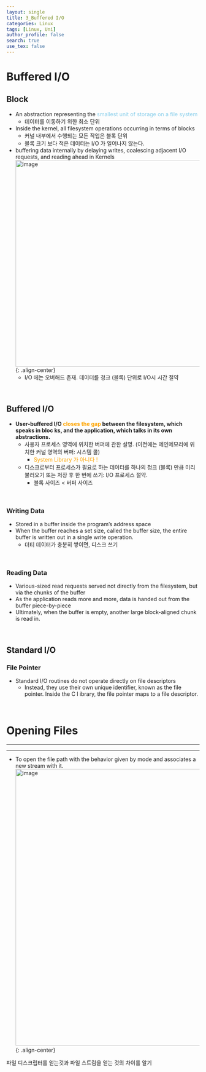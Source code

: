 ```yaml
---
layout: single
title: 3_Buffered I/O
categories: Linux
tags: [Linux, Uni]
author_profile: false
search: true
use_tex: false
---
```


> 


# Buffered I/O

## Block
- An abstraction representing the <span style="color:skyblue">smallest unit of storage on a file system</span>
  - 데이터를 이동하기 위한 최소 단위
- Inside the kernel, all filesystem operations occurring in terms of blocks
  - 커널 내부에서 수행되는 모든 작업은 블록 단위
  - 블록 크기 보다 적은 데이터는 I/O 가 일어나지 않는다.
- buffering data internally by delaying writes, coalescing adjacent I/O requests, and reading ahead in Kernels
  <img width="538" alt="image" src="https://github.com/woo-kyu/woo-kyu.github.io/assets/102133610/f942958a-a0eb-4822-b404-f019148799b8">{: .align-center}
  - I/O 에는 오버해드 존재. 데이터를 청크 (블록) 단위로 I/O시 시간 절약

<br>

## Buffered I/O
- **User-buffered I/O <span style='color:orange'>closes the gap</span> between the filesystem, which speaks in bloc ks, and the application, which talks in its own abstractions.** 
  - 사용자 프로세스 영역에 위치한 버퍼에 관한 설명. (이전에는 메인메모리에 위치한 커널 영역의 버퍼: 시스템 콜)
    - <span style='color:orange'>System Library 가 아니다 !</span>
  - 디스크로부터 프로세스가 필요로 하는 데이터를 하나의 청크 (블록) 만큼 미리 불러오기 또는 저장 후 한 번에 쓰기: I/O 프로세스 절약.
    - 블록 사이즈 < 버퍼 사이즈

<br>

### Writing Data
- Stored in a buffer inside the program’s address space
- When the buffer reaches a set size, called the buffer size, the entire buffer is written out in a single write operation.
  - 더티 데이터가 충분히 쌓이면, 디스크 쓰기

<br>

### Reading Data
- Various-sized read requests served not directly from the filesystem, but via the chunks of the buffer
- As the application reads more and more, data is handed out from the buffer piece-by-piece
- Ultimately, when the buffer is empty, another large block-aligned chunk is read in.

<br>

## Standard I/O

### File Pointer
- Standard I/O routines do not operate directly on file descriptors
  - Instead, they use their own unique identifier, known as the file pointer. Inside the C l ibrary, the file pointer maps to a file descriptor.

<br>

# Opening Files

---

---
- To open the file path with the behavior given by mode and associates a new stream with it.
  <img width="720" alt="image" src="https://github.com/woo-kyu/woo-kyu.github.io/assets/102133610/906ed885-b40e-4440-90b0-eef4469fce01">{: .align-center}

파일 디스크립터를 얻는것과 파일 스트림을 얻는 것의 차이를 알기

